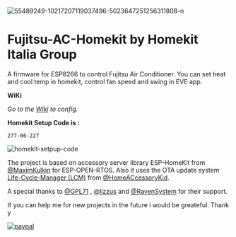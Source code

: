 <a><img src="https://i.ibb.co/Gs5KP1H/55489249-10217207119037496-5023647251256311808-n.jpg" alt="55489249-10217207119037496-5023647251256311808-n" border="0"></a>

# Fujitsu-AC-Homekit by Homekit Italia Group

A firmware for ESP8266 to control Fujitsu Air Conditioner. 
You can set heat and cool temp in homekit, control fan speed and swing in EVE app.

**WiKi**

*Go to the [Wiki](https://github.com/curla92/Fujitsu-AC-Homekit/wiki/EVE-CONFIG) to config.*

**Homekit Setup Code is :**
```
277-66-227
```

<a><img src="https://i.ibb.co/wRzYSM8/qrcode.png" alt="homekit-setpup-code" border="0"></a>

The project is based on accessory server library ESP-HomeKit from [@MaximKulkin](https://github.com/MaximKulkin) for ESP-OPEN-RTOS.
Also it uses the OTA update system [Life-Cycle-Manager (LCM)](https://github.com/HomeACcessoryKid/life-cycle-manager) from [@HomeACcessoryKid](https://github.com/HomeACcessoryKid).

A special thanks to [@GPL71](https://github.com/GPL71) , [@lizzus](https://github.com/lizzus) and [@RavenSystem](https://github.com/RavenSystem) for their support.

If you can help me for new projects in the future i would be greateful. Thank y

[![paypal](https://www.paypalobjects.com/en_US/IT/i/btn/btn_donateCC_LG.gif)](https://www.paypal.com/cgi-bin/webscr?cmd=_s-xclick&hosted_button_id=WKPEBA4PLFKXU&source=url)
